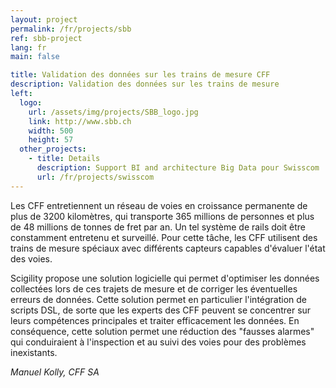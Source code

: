 ```yaml
---
layout: project
permalink: /fr/projects/sbb
ref: sbb-project
lang: fr
main: false

title: Validation des données sur les trains de mesure CFF
description: Validation des données sur les trains de mesure
left:
  logo:
    url: /assets/img/projects/SBB_logo.jpg
    link: http://www.sbb.ch
    width: 500
    height: 57
  other_projects:
    - title: Details
      description: Support BI and architecture Big Data pour Swisscom
      url: /fr/projects/swisscom
---
```


Les CFF entretiennent un réseau de voies en croissance permanente de plus de 3200 kilomètres, qui transporte 365 millions de personnes et plus de 48 millions de tonnes de fret par an. Un tel système de rails doit être constamment entretenu et surveillé. Pour cette tâche, les CFF utilisent des trains de mesure spéciaux avec différents capteurs capables d'évaluer l'état des voies.


Scigility propose une solution logicielle qui permet d'optimiser les données collectées lors de ces trajets de mesure et de corriger les éventuelles erreurs de données. Cette solution permet en particulier l'intégration de scripts DSL, de sorte que les experts des CFF peuvent se concentrer sur leurs compétences principales et traiter efficacement les données. En conséquence, cette solution permet une réduction des "fausses alarmes" qui conduiraient à l'inspection et au suivi des voies pour des problèmes inexistants.

<cite>Manuel Kolly, CFF SA</cite>
